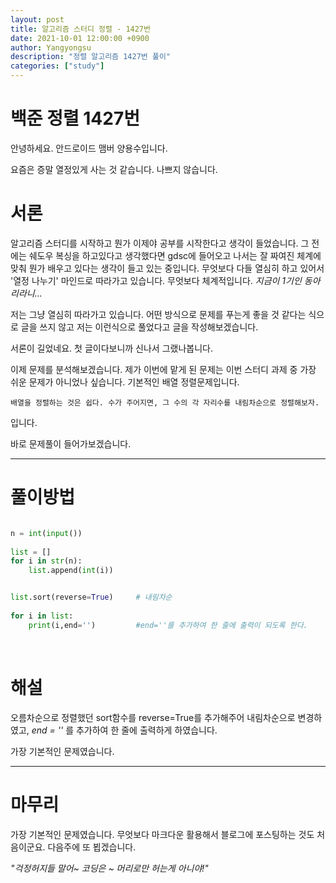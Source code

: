 ```yaml
---
layout: post
title: 알고리즘 스터디 정렬 - 1427번
date: 2021-10-01 12:00:00 +0900
author: Yangyongsu
description: "정렬 알고리즘 1427번 풀이"
categories: ["study"]
---
```


# 백준 정렬 1427번

안녕하세요. 안드로이드 맴버 양용수입니다. <br>

요즘은 증말 열정있게 사는 것 같습니다. 나쁘지 않습니다.

# 서론

알고리즘 스터디를 시작하고 뭔가 이제야 공부를 시작한다고 생각이 들었습니다. 그 전에는 쉐도우 복싱을 하고있다고 생각했다면 gdsc에 들어오고 나서는 잘 짜여진 체계에 맞춰 뭔가 배우고 있다는 생각이 들고 있는 중입니다. 
무엇보다 다들 열심히 하고 있어서 '열정 나누기' 마인드로 따라가고 있습니다. 
무엇보다 체계적입니다. *지금이 1기인 동아리라니...*

저는 그냥 열심히 따라가고 있습니다. 어떤 방식으로 문제를 푸는게 좋을 것 같다는 식으로 글을 쓰지 않고 저는 이런식으로 풀었다고 글을 작성해보겠습니다.

서론이 길었네요. 첫 글이다보니까 신나서 그랬나봅니다.

이제 문제를 분석해보겠습니다. 제가 이번에 맡게 된 문제는 이번 스터디 과제 중 가장 쉬운 문제가 아니었나 싶습니다.
기본적인 배열 정렬문제입니다.

```
배열을 정렬하는 것은 쉽다. 수가 주어지면, 그 수의 각 자리수를 내림차순으로 정렬해보자.
```
입니다.

바로 문제풀이 들어가보겠습니다.

 * * *

# 풀이방법

```python

n = int(input())
 
list = []
for i in str(n):
    list.append(int(i))


list.sort(reverse=True)     # 내림차순
 
for i in list:
    print(i,end='')         #end=''를 추가하여 한 줄에 출력이 되도록 한다.

```
<br>

# 해설

오름차순으로 정렬했던 sort함수를 reverse=True를 추가해주어 내림차순으로 변경하였고,
 *end = ''* 를 추가하여 한 줄에 출력하게 하였습니다.

 가장 기본적인 문제였습니다.

* * *

 # 마무리
가장 기본적인 문제였습니다. 무엇보다 마크다운 활용해서 블로그에 포스팅하는 것도 처음이군요. 다음주에 또 뵙겠습니다. 

*"걱정허지들 말어~ 코딩은 ~ 머리로만 허는게 아니야!"*
